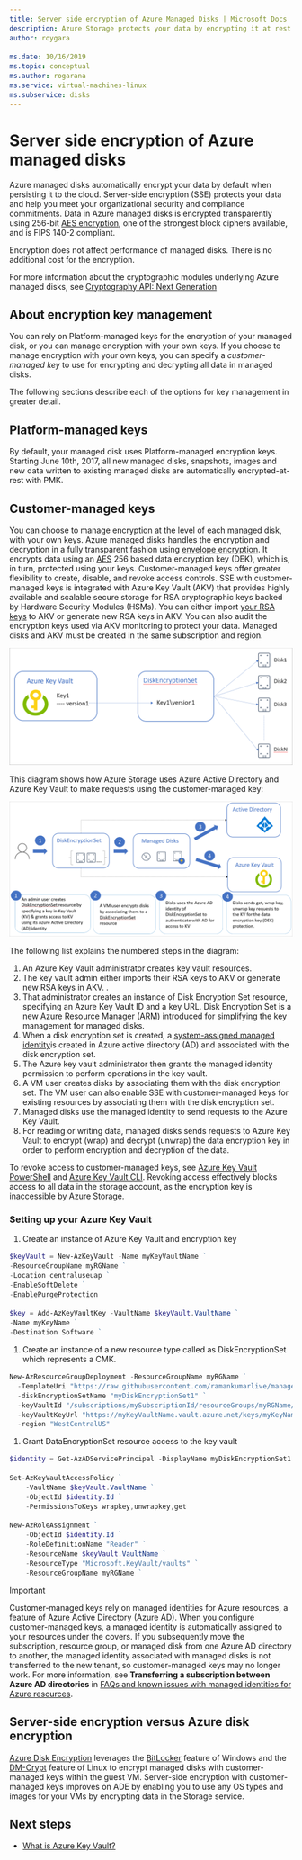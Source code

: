 ```yaml
---
title: Server side encryption of Azure Managed Disks | Microsoft Docs
description: Azure Storage protects your data by encrypting it at rest before persisting it to Storage clusters. You can rely on Microsoft-managed keys for the encryption of your managed disks, or you can manage encryption with your own keys.
author: roygara

ms.date: 10/16/2019
ms.topic: conceptual
ms.author: rogarana
ms.service: virtual-machines-linux
ms.subservice: disks
---
```


# Server side encryption of Azure managed disks

Azure managed disks automatically encrypt your data by default when persisting it to the cloud. Server-side encryption (SSE) protects your data and help you meet your organizational security and compliance commitments. Data in Azure managed disks is encrypted transparently using 256-bit [AES encryption](https://en.wikipedia.org/wiki/Advanced_Encryption_Standard), one of the strongest block ciphers available, and is FIPS 140-2 compliant.   

Encryption does not affect performance of managed disks. There is no additional cost for the encryption.

For more information about the cryptographic modules underlying Azure managed disks, see [Cryptography API: Next Generation](https://docs.microsoft.com/windows/desktop/seccng/cng-portal)

## About encryption key management

You can rely on Platform-managed keys for the encryption of your managed disk, or you can manage encryption with your own keys. If you choose to manage encryption with your own keys, you can specify a *customer-managed key* to use for encrypting and decrypting all data in managed disks. 

The following sections describe each of the options for key management in greater detail.

## Platform-managed keys

By default, your managed disk uses Platform-managed encryption keys. Starting June 10th, 2017, all new managed disks, snapshots, images and new data written to existing managed disks are automatically encrypted-at-rest with PMK. 

## Customer-managed keys

You can choose to manage encryption at the level of each managed disk, with your own keys. Azure managed disks handles the encryption and decryption in a fully transparent fashion using [envelope encryption](https://docs.microsoft.com/en-us/azure/storage/common/storage-client-side-encryption#encryption-via-the-envelope-technique). It encrypts data using an [AES](https://en.wikipedia.org/wiki/Advanced_Encryption_Standard) 256 based data encryption key (DEK), which is, in turn, protected using your keys. Customer-managed keys offer greater flexibility to create, disable, and revoke access controls. SSE with customer-managed keys is integrated with Azure Key Vault (AKV) that provides highly available and scalable secure storage for RSA cryptographic keys backed by Hardware Security Modules (HSMs). You can either import [your RSA keys](https://docs.microsoft.com/azure/key-vault/key-vault-hsm-protected-keys) to AKV or generate new RSA keys in AKV. You can also audit the encryption keys used via AKV monitoring to protect your data. Managed disks and AKV must be created in the same subscription and region.

![Interaction of disk set and customer managed keys](media/disk-encryption/how-sse-customer-managed-keys-works-for-managed-disks.png)

This diagram shows how Azure Storage uses Azure Active Directory and Azure Key Vault to make requests using the customer-managed key:

![Managed disks customer managed keys workflow](media/disk-encryption/customer-managed-keys-sse-managed-disks-workflow.png)

The following list explains the numbered steps in the diagram:

1. An Azure Key Vault administrator creates key vault resources.
1. The key vault admin either imports their RSA keys to AKV or generate new RSA keys in AKV. .
1. That administrator creates an instance of Disk Encryption Set resource, specifying an Azure Key Vault ID and a key URL. Disk Encryption Set is a new Azure Resource Manager (ARM) introduced for simplifying the key management for managed disks. 
1. When a disk encryption set is created, a [system-assigned managed identity](https://docs.microsoft.com/en-us/azure/active-directory/managed-identities-azure-resources/overview)is created in Azure active directory (AD) and associated with the disk encryption set. 
1. The Azure key vault administrator then grants the managed identity permission to perform operations in the key vault.
1. A VM user creates disks by associating them with the disk encryption set. The VM user can also enable SSE with customer-managed keys for existing resources by associating them with the disk encryption set. 
1. Managed disks use the managed identity to send requests to the Azure Key Vault.
1. For reading or writing data, managed disks sends requests to Azure Key Vault to encrypt (wrap) and decrypt (unwrap) the data encryption key in order to perform encryption and decryption of the data. 

To revoke access to customer-managed keys, see [Azure Key Vault PowerShell](https://docs.microsoft.com/powershell/module/azurerm.keyvault/) and [Azure Key Vault CLI](https://docs.microsoft.com/cli/azure/keyvault). Revoking access effectively blocks access to all data in the storage account, as the encryption key is inaccessible by Azure Storage.

### Setting up your Azure Key Vault

1.	Create an instance of Azure Key Vault and encryption key

```powershell
$keyVault = New-AzKeyVault -Name myKeyVaultName ` 
-ResourceGroupName myRGName ` 
-Location centraluseuap ` 
-EnableSoftDelete ` 
-EnablePurgeProtection 
 
$key = Add-AzKeyVaultKey -VaultName $keyVault.VaultName ` 
-Name myKeyName ` 
-Destination Software `  
```

1.	Create an instance of a new resource type called as DiskEncryptionSet which represents a CMK. 

```powershell
New-AzResourceGroupDeployment -ResourceGroupName myRGName ` 
  -TemplateUri "https://raw.githubusercontent.com/ramankumarlive/manageddiskscmkpreview/master/CreateDiskEncryptionSet.json" ` 
  -diskEncryptionSetName "myDiskEncryptionSet1" ` 
  -keyVaultId "/subscriptions/mySubscriptionId/resourceGroups/myRGName/providers/Microsoft.KeyVault/vaults/myKeyVaultName" ` 
  -keyVaultKeyUrl "https://myKeyVaultName.vault.azure.net/keys/myKeyName/403445136dee4a57af7068cab08f7d42" ` 
  -region "WestCentralUS"
```

1.	Grant DataEncryptionSet resource access to the key vault

```powershell
$identity = Get-AzADServicePrincipal -DisplayName myDiskEncryptionSet1  
 
Set-AzKeyVaultAccessPolicy ` 
    -VaultName $keyVault.VaultName ` 
    -ObjectId $identity.Id ` 
    -PermissionsToKeys wrapkey,unwrapkey,get 
 
New-AzRoleAssignment ` 
    -ObjectId $identity.Id ` 
    -RoleDefinitionName "Reader" ` 
    -ResourceName $keyVault.VaultName ` 
    -ResourceType "Microsoft.KeyVault/vaults" ` 
    -ResourceGroupName myRGName `  
```

> [!IMPORTANT]
> Customer-managed keys rely on managed identities for Azure resources, a feature of Azure Active Directory (Azure AD). When you configure customer-managed keys, a managed identity is automatically assigned to your resources under the covers. If you subsequently move the subscription, resource group, or managed disk from one Azure AD directory to another, the managed identity associated with managed disks is not transferred to the new tenant, so customer-managed keys may no longer work. For more information, see **Transferring a subscription between Azure AD directories** in [FAQs and known issues with managed identities for Azure resources](../../active-directory/managed-identities-azure-resources/known-issues.md#transferring-a-subscription-between-azure-ad-directories).  

## Server-side encryption versus Azure disk encryption

[Azure Disk Encryption](../../security/azure-security-disk-encryption-overview.md) leverages the [BitLocker](https://docs.microsoft.com/windows/security/information-protection/bitlocker/bitlocker-overview) feature of Windows and the [DM-Crypt](https://en.wikipedia.org/wiki/Dm-crypt) feature of Linux to encrypt managed disks with customer-managed keys within the guest VM.  Server-side encryption with customer-managed keys improves on ADE by enabling you to use any OS types and images for your VMs by encrypting data in the Storage service.


## Next steps

- [What is Azure Key Vault?](../../key-vault/key-vault-overview.md)